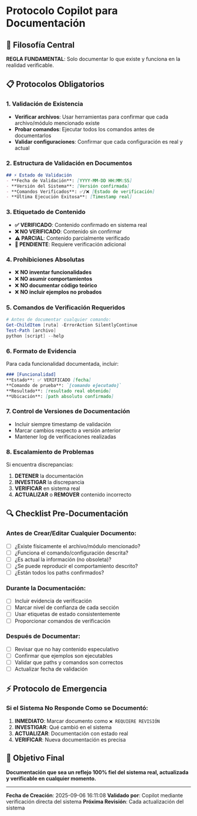# Protocolo Copilot para Documentación

## 🎯 Filosofía Central
**REGLA FUNDAMENTAL**: Solo documentar lo que existe y funciona en la realidad verificable.

## 📋 Protocolos Obligatorios

### 1. Validación de Existencia
- **Verificar archivos**: Usar herramientas para confirmar que cada archivo/módulo mencionado existe
- **Probar comandos**: Ejecutar todos los comandos antes de documentarlos
- **Validar configuraciones**: Confirmar que cada configuración es real y actual

### 2. Estructura de Validación en Documentos
```markdown
## ⚡ Estado de Validación
- **Fecha de Validación**: [YYYY-MM-DD HH:MM:SS]
- **Versión del Sistema**: [Versión confirmada]
- **Comandos Verificados**: ✅/❌ [Estado de verificación]
- **Última Ejecución Exitosa**: [Timestamp real]
```

### 3. Etiquetado de Contenido
- **✅ VERIFICADO**: Contenido confirmado en sistema real
- **❌ NO VERIFICADO**: Contenido sin confirmar
- **⚠️ PARCIAL**: Contenido parcialmente verificado
- **🔄 PENDIENTE**: Requiere verificación adicional

### 4. Prohibiciones Absolutas
- ❌ **NO inventar funcionalidades**
- ❌ **NO asumir comportamientos**
- ❌ **NO documentar código teórico**
- ❌ **NO incluir ejemplos no probados**

### 5. Comandos de Verificación Requeridos
```powershell
# Antes de documentar cualquier comando:
Get-ChildItem [ruta] -ErrorAction SilentlyContinue
Test-Path [archivo]
python [script] --help
```

### 6. Formato de Evidencia
Para cada funcionalidad documentada, incluir:
```markdown
### [Funcionalidad]
**Estado**: ✅ VERIFICADO [fecha]
**Comando de prueba**: `[comando ejecutado]`
**Resultado**: [resultado real obtenido]
**Ubicación**: [path absoluto confirmado]
```

### 7. Control de Versiones de Documentación
- Incluir siempre timestamp de validación
- Marcar cambios respecto a versión anterior
- Mantener log de verificaciones realizadas

### 8. Escalamiento de Problemas
Si encuentra discrepancias:
1. **DETENER** la documentación
2. **INVESTIGAR** la discrepancia
3. **VERIFICAR** en sistema real
4. **ACTUALIZAR** o **REMOVER** contenido incorrecto

## 🔍 Checklist Pre-Documentación

### Antes de Crear/Editar Cualquier Documento:
- [ ] ¿Existe físicamente el archivo/módulo mencionado?
- [ ] ¿Funciona el comando/configuración descrita?
- [ ] ¿Es actual la información (no obsoleta)?
- [ ] ¿Se puede reproducir el comportamiento descrito?
- [ ] ¿Están todos los paths confirmados?

### Durante la Documentación:
- [ ] Incluir evidencia de verificación
- [ ] Marcar nivel de confianza de cada sección
- [ ] Usar etiquetas de estado consistentemente
- [ ] Proporcionar comandos de verificación

### Después de Documentar:
- [ ] Revisar que no hay contenido especulativo
- [ ] Confirmar que ejemplos son ejecutables
- [ ] Validar que paths y comandos son correctos
- [ ] Actualizar fecha de validación

## ⚡ Protocolo de Emergencia

### Si el Sistema No Responde Como se Documentó:
1. **INMEDIATO**: Marcar documento como `❌ REQUIERE REVISIÓN`
2. **INVESTIGAR**: Qué cambió en el sistema
3. **ACTUALIZAR**: Documentación con estado real
4. **VERIFICAR**: Nueva documentación es precisa

## 🎯 Objetivo Final
**Documentación que sea un reflejo 100% fiel del sistema real, actualizada y verificable en cualquier momento.**

---

**Fecha de Creación**: 2025-09-06 16:11:08
**Validado por**: Copilot mediante verificación directa del sistema
**Próxima Revisión**: Cada actualización del sistema
